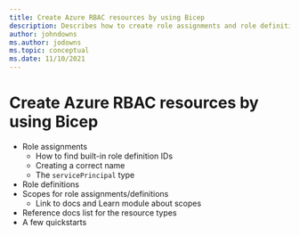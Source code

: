 ```yaml
---
title: Create Azure RBAC resources by using Bicep
description: Describes how to create role assignments and role definitions by using Bicep.
author: johndowns
ms.author: jodowns
ms.topic: conceptual
ms.date: 11/10/2021
---
```

# Create Azure RBAC resources by using Bicep

- Role assignments
  - How to find built-in role definition IDs
  - Creating a correct name
  - The `servicePrincipal` type
- Role definitions
- Scopes for role assignments/definitions
  - Link to docs and Learn module about scopes
- Reference docs list for the resource types
- A few quickstarts